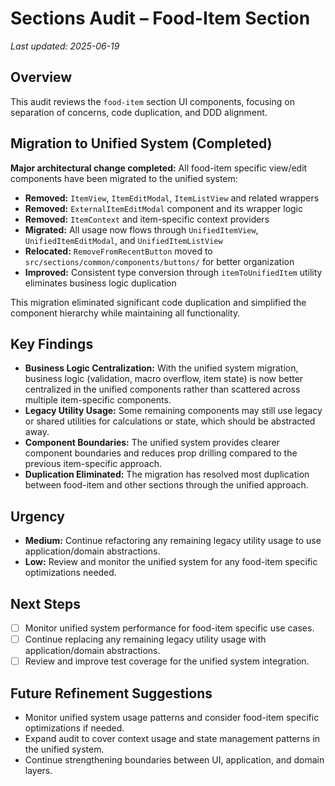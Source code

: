 # Sections Audit – Food-Item Section

_Last updated: 2025-06-19_

## Overview
This audit reviews the `food-item` section UI components, focusing on separation of concerns, code duplication, and DDD alignment.

## Migration to Unified System (Completed)
**Major architectural change completed:** All food-item specific view/edit components have been migrated to the unified system:
- **Removed:** `ItemView`, `ItemEditModal`, `ItemListView` and related wrappers
- **Removed:** `ExternalItemEditModal` component and its wrapper logic
- **Removed:** `ItemContext` and item-specific context providers
- **Migrated:** All usage now flows through `UnifiedItemView`, `UnifiedItemEditModal`, and `UnifiedItemListView`
- **Relocated:** `RemoveFromRecentButton` moved to `src/sections/common/components/buttons/` for better organization
- **Improved:** Consistent type conversion through `itemToUnifiedItem` utility eliminates business logic duplication

This migration eliminated significant code duplication and simplified the component hierarchy while maintaining all functionality.

## Key Findings
- **Business Logic Centralization:** With the unified system migration, business logic (validation, macro overflow, item state) is now better centralized in the unified components rather than scattered across multiple item-specific components.
- **Legacy Utility Usage:** Some remaining components may still use legacy or shared utilities for calculations or state, which should be abstracted away.
- **Component Boundaries:** The unified system provides clearer component boundaries and reduces prop drilling compared to the previous item-specific approach.
- **Duplication Eliminated:** The migration has resolved most duplication between food-item and other sections through the unified approach.

## Urgency
- **Medium:** Continue refactoring any remaining legacy utility usage to use application/domain abstractions.
- **Low:** Review and monitor the unified system for any food-item specific optimizations needed.

## Next Steps
- [ ] Monitor unified system performance for food-item specific use cases.
- [ ] Continue replacing any remaining legacy utility usage with application/domain abstractions.
- [ ] Review and improve test coverage for the unified system integration.

## Future Refinement Suggestions
- Monitor unified system usage patterns and consider food-item specific optimizations if needed.
- Expand audit to cover context usage and state management patterns in the unified system.
- Continue strengthening boundaries between UI, application, and domain layers.
